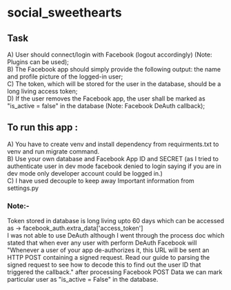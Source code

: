 # social_sweethearts
## Task
A) User should connect/login with Facebook (logout accordingly) (Note: Plugins can be used); \
B) The Facebook app should simply provide the following output: the name and profile picture of the logged-in user; \
C) The token, which will be stored for the user in the database, should be a long living access token; \
D) If the user removes the Facebook app, the user shall be marked as "is_active = false" in the database 
   (Note: Facebook DeAuth callback);
 
## To run this app :
   A) You have to create venv and install dependency from requirments.txt to venv and run migrate command. \
   B) Use your own database and Facebook App ID and SECRET (as I tried to authenticate user in dev mode facebook denied to
    login saying if you are in dev mode only developer account could be logged in.) \
   C) I have used decouple to keep away Important information from settings.py
    



### Note:- 
Token stored in database is long living upto 60 days which can be accessed \
as ->  facebook_auth.extra_data['access_token']  
I was not able to use DeAuth although I went through the process doc which stated that when ever any user with perform DeAuth
Facebook will "Whenever a user of your app de-authorizes it, this URL will be sent an HTTP POST containing a signed request. 
Read our guide to parsing the signed request to see how to decode this to find out the user ID that triggered the callback."
after processing Facebook POST Data we can mark particular user as "is_active = False" in the database.
